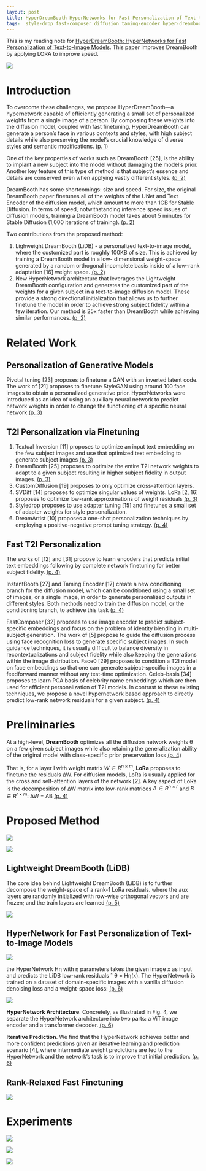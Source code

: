 ```yaml
---
layout: post
title: HyperDreamBooth HyperNetworks for Fast Personalization of Text-to-Image Models
tags:  style-drop fast-composer diffusion taming-encoder hyper-dreambooth personalize custom-diffusion textual-inversion deep-learning instant-booth dreambooth dream-artist image2image sv-dff
---
```


This is my reading note for [HyperDreamBooth: HyperNetworks for Fast Personalization of Text-to-Image Models](https://hyperdreambooth.github.io). This paper improves DreamBooth by applying LORA to improve speed.

![](https://raw.githubusercontent.com/zhangtemplar/zhangtemplar.github.io/master/uPic/ruizHyperDreamBoothHyperNetworksFast2023-1-x88-y279.png) 

# Introduction
To overcome these challenges, we propose HyperDreamBooth—a hypernetwork capable of efficiently generating a small set of personalized weights from a single image of a person. By composing these weights into the diffusion model, coupled with fast finetuning, HyperDreamBooth can generate a person’s face in various contexts and styles, with high subject details while also preserving the model’s crucial knowledge of diverse styles and semantic modifications. [(p. 1)](zotero://open-pdf/library/items/HBEJWR6A?page=1&annotation=KWCG6QLD)

One of the key properties of works such as DreamBooth [25], is the ability to implant a new subject into the model without damaging the model’s prior. Another key feature of this type of method is that subject’s essence and details are conserved even when applying vastly different styles. [(p. 2)](zotero://open-pdf/library/items/HBEJWR6A?page=2&annotation=Y5SN73R4)

DreamBooth has some shortcomings: size and speed. For size, the original DreamBooth paper finetunes all of the weights of the UNet and Text Encoder of the diffusion model, which amount to more than 1GB for Stable Diffusion. In terms of speed, notwithstanding inference speed issues of diffusion models, training a DreamBooth model takes about 5 minutes for Stable Diffusion (1,000 iterations of training). [(p. 2)](zotero://open-pdf/library/items/HBEJWR6A?page=2&annotation=EPBNL72N)

Two contributions from the proposed method:
1. Lighweight DreamBooth (LiDB) - a personalized text-to-image model, where the customized part is roughly 100KB of size. This is achieved by training a DreamBooth model in a low- dimensional weight-space generated by a random orthogonal incomplete basis inside of a low-rank adaptation [16] weight space. [(p. 2)](zotero://open-pdf/library/items/HBEJWR6A?page=2&annotation=PLRDKP4Y)
2. New HyperNetwork architecture that leverages the Lightweight DreamBooth configuration and generates the customized part of the weights for a given subject in a text-to-image diffusion model. These provide a strong directional initialization that allows us to further finetune the model in order to achieve strong subject fidelity within a few iteration. Our method is 25x faster than DreamBooth while achieving similar performances. [(p. 2)](zotero://open-pdf/library/items/HBEJWR6A?page=2&annotation=YQG5WT9P)

# Related Work
## Personalization of Generative Models
Pivotal tuning [23] proposes to finetune a GAN with an inverted latent code. The work of [21] proposes to finetune StyleGAN using around 100 face images to obtain a personalized generative prior. HyperNetworks were introduced as an idea of using an auxiliary neural network to predict network weights in order to change the functioning of a specific neural network [(p. 3)](zotero://open-pdf/library/items/HBEJWR6A?page=3&annotation=ZURJGZD2)

## T2I Personalization via Finetuning
1. Textual Inversion [11] proposes to optimize an input text embedding on the few subject images and use that optimized text embedding to generate subject images [(p. 3)](zotero://open-pdf/library/items/HBEJWR6A?page=3&annotation=VV4QIVMD)
2. DreamBooth [25] proposes to optimize the entire T2I network weights to adapt to a given subject resulting in higher subject fidelity in output images. [(p. 3)](zotero://open-pdf/library/items/HBEJWR6A?page=3&annotation=D285UTCX)
3. CustomDiffusion [19] proposes to only optimize cross-attention layers. 
4. SVDiff [14] proposes to optimize singular values of weights. LoRa [2, 16] proposes to optimize low-rank approximations of weight residuals [(p. 3)](zotero://open-pdf/library/items/HBEJWR6A?page=3&annotation=MVMDX8RA)
5. Styledrop proposes to use adapter tuning [15] and finetunes a small set of adapter weights for style personalization. 
6. DreamArtist [10] proposes a one-shot personalization techniques by employing a positive-negative prompt tuning strategy. [(p. 4)](zotero://open-pdf/library/items/HBEJWR6A?page=4&annotation=9XNTPVEG)

## Fast T2I Personalization
The works of [12] and [31] propose to learn encoders that predicts initial text embeddings following by complete network finetuning for better subject fidelity. [(p. 4)](zotero://open-pdf/library/items/HBEJWR6A?page=4&annotation=5SRYU65U)

InstantBooth [27] and Taming Encoder [17] create a new conditioning branch for the diffusion model, which can be conditioned using a small set of images, or a single image, in order to generate personalized outputs in different styles. 
Both methods need to train the diffusion model, or the conditioning branch, to achieve this task [(p. 4)](zotero://open-pdf/library/items/HBEJWR6A?page=4&annotation=KDFQZI4K)

FastComposer [32] proposes to use image encoder to predict subject-specific embeddings and focus on the problem of identity blending in multi- subject generation. The work of [5] propose to guide the diffusion process using face recognition loss to generate specific subject images. In such guidance techniques, it is usually difficult to balance diversity in recontextualizations and subject fidelity while also keeping the generations within the image distribution. Face0 [29] proposes to condition a T2I model on face embeddings so that one can generate subject-specific images in a feedforward manner without any test-time optimization. Celeb-basis [34] proposes to learn PCA basis of celebrity name embeddings which are then used for efficient personalization of T2I models. 
In contrast to these existing techniques, we propose a novel hypernetwork based approach to directly predict low-rank network residuals for a given subject. [(p. 4)](zotero://open-pdf/library/items/HBEJWR6A?page=4&annotation=SH5NGWAB)

# Preliminaries
At a high-level, **DreamBooth** optimizes all the diffusion network weights θ on a few given subject images while also retaining the generalization ability of the original model with class-specific prior preservation loss [(p. 4)](zotero://open-pdf/library/items/HBEJWR6A?page=4&annotation=7FJSKVQM)

That is, for a layer l with weight matrix $W \in R^{n×m}$, **LoRa** proposes to finetune the residuals ∆W. For diffusion models, LoRa is usually applied for the cross and self-attention layers of the network [2]. A key aspect of LoRa is the decomposition of ∆W matrix into low-rank matrices $A \in R^{n×r}$ and $B \in R^{r×m}$: ∆W = AB [(p. 4)](zotero://open-pdf/library/items/HBEJWR6A?page=4&annotation=JMT8DR5R)

# Proposed Method
![](https://raw.githubusercontent.com/zhangtemplar/zhangtemplar.github.io/master/uPic/ruizHyperDreamBoothHyperNetworksFast2023-3-x92-y290.png) 

![](https://raw.githubusercontent.com/zhangtemplar/zhangtemplar.github.io/master/uPic/ruizHyperDreamBoothHyperNetworksFast2023-5-x92-y462.png) 

## Lightweight DreamBooth (LiDB)
The core idea behind Lightweight DreamBooth (LiDB) is to further decompose the weight-space of a rank-1 LoRa residuals.  where the aux layers are randomly initialized with row-wise orthogonal vectors and are frozen; and the train layers are learned [(p. 5)](zotero://open-pdf/library/items/HBEJWR6A?page=5&annotation=8CDX8NAB)

![](https://raw.githubusercontent.com/zhangtemplar/zhangtemplar.github.io/master/uPic/ruizHyperDreamBoothHyperNetworksFast2023-5-x241-y134.png) 

## HyperNetwork for Fast Personalization of Text-to-Image Models
![](https://raw.githubusercontent.com/zhangtemplar/zhangtemplar.github.io/master/uPic/ruizHyperDreamBoothHyperNetworksFast2023-6-x93-y561.png) 

the HyperNetwork Hη with η parameters takes the given image x as input and predicts the LiDB low-rank residuals ˆ θ = Hη(x). The HyperNetwork is trained on a dataset of domain-specific images with a vanilla diffusion denoising loss and a weight-space loss: [(p. 6)](zotero://open-pdf/library/items/HBEJWR6A?page=6&annotation=ZV6NRFKS)

![](https://raw.githubusercontent.com/zhangtemplar/zhangtemplar.github.io/master/uPic/ruizHyperDreamBoothHyperNetworksFast2023-6-x214-y439.png) 

**HyperNetwork Architecture**. Concretely, as illustrated in Fig. 4, we separate the HyperNetwork architecture into two parts: a ViT image encoder and a transformer decoder. [(p. 6)](zotero://open-pdf/library/items/HBEJWR6A?page=6&annotation=WNB9XEK4)

**Iterative Prediction**. We find that the HyperNetwork achieves better and more confident predictions given an iterative learning and prediction scenario [4], where intermediate weight predictions are fed to the HyperNetwork and the network’s task is to improve that initial prediction. [(p. 6)](zotero://open-pdf/library/items/HBEJWR6A?page=6&annotation=UXVXA6V9)

## Rank-Relaxed Fast Finetuning
![](https://raw.githubusercontent.com/zhangtemplar/zhangtemplar.github.io/master/uPic/ruizHyperDreamBoothHyperNetworksFast2023-7-x94-y499.png) 

# Experiments
![](https://raw.githubusercontent.com/zhangtemplar/zhangtemplar.github.io/master/uPic/ruizHyperDreamBoothHyperNetworksFast2023-8-x93-y193.png) 

![](https://raw.githubusercontent.com/zhangtemplar/zhangtemplar.github.io/master/uPic/ruizHyperDreamBoothHyperNetworksFast2023-9-x94-y368.png) 

![](https://raw.githubusercontent.com/zhangtemplar/zhangtemplar.github.io/master/uPic/ruizHyperDreamBoothHyperNetworksFast2023-9-x92-y256.png) 
